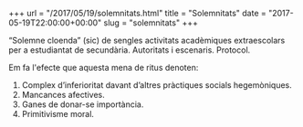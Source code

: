 +++
url = "/2017/05/19/solemnitats.html"
title = "Solemnitats"
date = "2017-05-19T22:00:00+00:00"
slug = "solemnitats"
+++

“Solemne cloenda” (sic) de sengles activitats acadèmiques extraescolars per a estudiantat de secundària. Autoritats i escenaris. Protocol.

Em fa l'efecte que aquesta mena de ritus denoten:

  1. Complex d’inferioritat davant d’altres pràctiques socials hegemòniques.
  2. Mancances afectives.
  3. Ganes de donar-se importància.
  4. Primitivisme moral.

